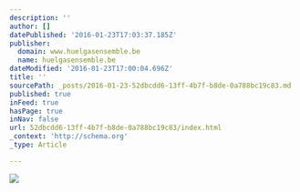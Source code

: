 ```yaml
---
description: ''
author: []
datePublished: '2016-01-23T17:03:37.185Z'
publisher:
  domain: www.huelgasensemble.be
  name: huelgasensemble.be
dateModified: '2016-01-23T17:00:04.696Z'
title: ''
sourcePath: _posts/2016-01-23-52dbcdd6-13ff-4b7f-b8de-0a788bc19c83.md
published: true
inFeed: true
hasPage: true
inNav: false
url: 52dbcdd6-13ff-4b7f-b8de-0a788bc19c83/index.html
_context: 'http://schema.org'
_type: Article

---
```

![](http://www.huelgasensemble.be/images/stories/cdcovers/wolfgangrim.jpg)